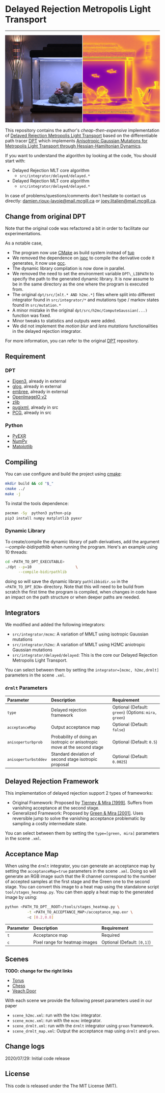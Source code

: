 # Delayed Rejection Metropolis Light Transport
-------------------------------------------------------------------------

![](./static/teaser.png)

  This repository contains the author's *cheap-then-expensive* implementation of [Delayed Rejection Metropolis Light Transport](https://joeylitalien.github.io/publications/drmlt) based on the differentiable path tracer [DPT](https://github.com/BachiLi/dpt) which implements [Anisotropic Gaussian Mutations for Metropolis Light Transport through Hessian-Hamiltonian Dynamics](https://people.csail.mit.edu/tzumao/h2mc/).

  If you want to understand the algorithm by looking at the code, You should start with:

  - Delayed Rejection MLT core algorithm
    - `src/integrator/delayed/delayed.*`
  - Delayed Rejection MLT core algorithm
    - `src/integrator/delayed/delayed.*`
  
  In case of problems/questions/comments don't hesitate to contact us
  directly: <damien.rioux-lavoie@mail.mcgill.ca> or <joey.litalien@mail.mcgill.ca>.
 

## Change from original DPT

Note that the original code was refactored a bit in order to facilitate our experimentations. 

As a notable case,  
- The program now use [CMake](https://cmake.org/) as build system instead of [tup](http://gittup.org/tup/)
- We removed the dependence on [ispc](https://ispc.github.io/ispc.html) to compile the derivative code it generates, it now use [gcc](https://gcc.gnu.org/).
- The dynamic library compilation is now done in parallel.
- We removed the need to set the environment variable  `DPT\_LIBPATH` to specify the path to the generated dynamic library. It is now assume to be in the same directory as the one where the program is executed from.
- The original `dpt/src/[mlt.* AND h2mc.*]` files where split into different integrator found in `src/integrator/*` and mutations type / markov states found in `src/mutation.*`
- A minor mistake in the original `dpt/src/h2mc/ComputeGaussian(...)` function was fixed. 
- Minor tweaks to statistics and outputs were added.
- We did not implement the *motion blur* and *lens mutations* functionalities in the delayed rejection integrator.

For more information, you can refer to the original [DPT](https://github.com/BachiLi/dpt) repository. 

## Requirement

### DPT
- [Eigen3](http://eigen.tuxfamily.org/index.php?title=Main_Page), already in external
- [glog](https://github.com/google/glog), already in external
- [embree](https://embree.github.io/), already in external
- [OpenImageIO v2](https://github.com/OpenImageIO/oiio)
- [zlib](http://www.zlib.net/)
- [pugixml](http://pugixml.org/), already in src
- [PCG](http://www.pcg-random.org/), already in src


### Python
- [PyEXR](https://github.com/tvogels/pyexr)
- [NumPy](https://numpy.org/)
- [Matplotlib](https://matplotlib.org/)


## Compiling

You can use configure and build the project using [cmake](https://cmake.org/): 
```bash
mkdir build && cd "$_" 
cmake ../ 
make -j
```

To instal the tools dependence:
```bash
pacman -Sy  python3 python-pip 
pip3 install numpy matplotlib pyexr
```

### Dynamic Library

To create/compile the dynamic library of path derivatives, add the argument *--compile-bidirpathlib* when running the program. 
Here's an example using 10 threads:
```bash
cd <PATH_TO_DPT_EXECUTABLE>     
./dpt --p=10                    \
      --compile-bidirpathlib                       
```
doing so will save the dynamic library `pathlibbidir.so` in the `<PATH_TO_DPT_BIN>` directory.
Note that this will need to be build from scratch the first time the program is compiled, when changes in code have an impact on the path structure or when
deeper paths are needed.


## Integrators

We modified and added the following integrators:

 - `src/integrator/mcmc`: A variation of MMLT using isotropic Gaussian mutations
 - `src/integrator/h2mc`:  A variation of MMLT using H2MC aniotropic Gaussian mutations
 - `src/integrator/delayed/delayed`: This is the core our Delayed Rejection Metropolis Light Transport.

You can select between them by setting the `integrator=[mcmc, h2mc,drmlt]` parameters in the scene `.xml`.

### `drmlt` Parameters

| Parameter | Description | Requirement |
|:----------|:------------|:--|
| `type` | Delayed rejection framework | Optional (Default: `green`)   (Options: `mira, green`) |
| `acceptanceMap` | Output acceptance map | Optional (Default: `false`)  |
| `anisoperturbprob` | Probability of doing an isotropic or anisotropic move at the second stage | Optional (Default: `0.5`)  |
| `anisoperturbstddev` | Standard deviation of second stage isotropic proposal | Optional (Default: `0.0025`)  |

## Delayed Rejection Framework

This implementation of delayed rejection support 2 types of frameworks:

 - Original Framework: Proposed by [Tierney & Mira [1999]](https://www.researchgate.net/publication/2767014_Some_Adaptive_Monte_Carlo_Methods_for_Bayesian_Inference). Suffers from vanishing acceptance at the second stage.
 - Generalized Framework: Proposed by [Green & Mira [2001]](http://citeseerx.ist.psu.edu/viewdoc/download?doi=10.1.1.20.7698&rep=rep1&type=pdf). Uses reversible jump to solve the vanishing acceptance problematic by sampling a costly intermediate state. 

You can select between them by setting the `type=[green, mira]` parameters in the scene `.xml`.


## Acceptance Map

When using the `drmlt` integrator, you can generate an acceptance map by setting the `acceptanceMap=true`  parameters in the scene `.xml`. Doing so will generate an RGB image such that the R channel correspond to the number of accepted samples at the first stage and the Green one to the second stage. You can convert this image to a heat map using the standalone script `tool/stages_heatmap.py`. You can then apply a heat map to the generated image by using:

```bash
python <PATH_TO_DPT__ROOT>/tools/stages_heatmap.py \
          -t <PATH_TO_ACCEPTANCE_MAP>/acceptance_map.exr \ 
          -c [0.2,0.8]
```

| Parameter | Description | Requirement |
|:----------|:------------|:--|
| `t` | Acceptance map | Required |
| `c` | Pixel range for heatmap images | Optional (Default: `[0,1]`) |


## Scenes



**TODO: change for the right links**
- [Torus](http://beltegeuse.s3-website-ap-northeast-1.amazonaws.com/research/2020_DRMLT/scenes/torus_dpt.zip)
- [Chess](http://beltegeuse.s3-website-ap-northeast-1.amazonaws.com/research/2020_DRMLT/scenes/chess_dpt.zip)
- [Veach Door](http://beltegeuse.s3-website-ap-northeast-1.amazonaws.com/research/2020_DRMLT/scenes/veach-door_dpt.zip)

With each scene we provide the following preset parameters used in our paper

- `scene_h2mc.xml`: run with the `h2mc` integrator.
- `scene_mcmc.xml`: run with the `mcmc` integrator.
- `scene_drmlt.xml`: run with the `drmlt` integrator using `green` framework.
- `scene_drmlt_map.xml`: Output the acceptance map using `drmlt` and `green`.
  
## Change logs

  2020/07/29: Initial code release


## License

This code is released under the The MIT License (MIT).
